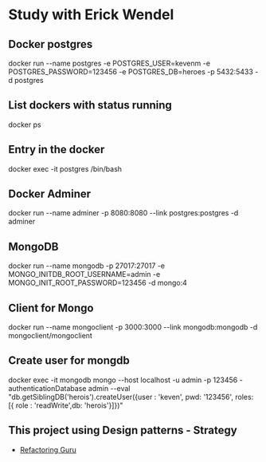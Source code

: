 # Study with Erick Wendel

## Docker postgres

docker run --name postgres -e POSTGRES_USER=kevenm -e POSTGRES_PASSWORD=123456 -e POSTGRES_DB=heroes -p 5432:5433 -d postgres 

## List dockers with status running

docker ps

## Entry in the docker

docker exec -it postgres /bin/bash

## Docker Adminer

docker run --name adminer -p 8080:8080 --link postgres:postgres -d adminer

## MongoDB

docker run --name mongodb -p 27017:27017 -e MONGO_INITDB_ROOT_USERNAME=admin -e MONGO_INIT_ROOT_PASSWORD=123456 -d mongo:4

## Client for Mongo

docker run --name mongoclient -p 3000:3000 --link mongodb:mongodb -d mongoclient/mongoclient

## Create user for mongdb

docker exec -it mongodb mongo --host localhost -u admin -p 123456 -authenticationDatabase admin --eval "db.getSiblingDB('herois').createUser({user : 'keven', pwd: '123456', roles: [{ role : 'readWrite',db: 'herois'}]})"

## This project using Design patterns - Strategy

- [Refactoring Guru](https://refactoring.guru/pt-br/design-patterns/strategy)
